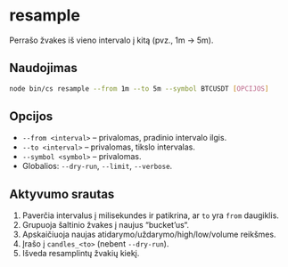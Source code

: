 # resample

Perrašo žvakes iš vieno intervalo į kitą (pvz., 1m → 5m).

## Naudojimas
```bash
node bin/cs resample --from 1m --to 5m --symbol BTCUSDT [OPCIJOS]
```

## Opcijos
- `--from <interval>` – privalomas, pradinio intervalo ilgis.
- `--to <interval>` – privalomas, tikslo intervalas.
- `--symbol <symbol>` – privalomas.
- Globalios: `--dry-run`, `--limit`, `--verbose`.

## Aktyvumo srautas
1. Paverčia intervalus į milisekundes ir patikrina, ar `to` yra `from` daugiklis.
2. Grupuoja šaltinio žvakes į naujus “bucket’us“.
3. Apskaičiuoja naujas atidarymo/uždarymo/high/low/volume reikšmes.
4. Įrašo į `candles_<to>` (nebent `--dry-run`).
5. Išveda resamplintų žvakių kiekį.

